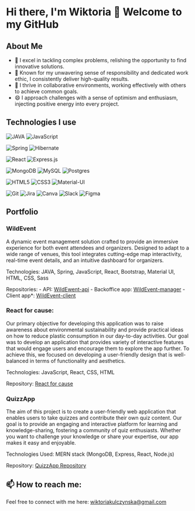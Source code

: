 # Hi there, I'm Wiktoria 👋 Welcome to my GitHub

## About Me

- 🧩 I excel in tackling complex problems, relishing the opportunity to find innovative solutions.
- 💼 Known for my unwavering sense of responsibility and dedicated work ethic, I consistently deliver high-quality results.
- 🤝 I thrive in collaborative environments, working effectively with others to achieve common goals.
- 😄 I approach challenges with a sense of optimism and enthusiasm, injecting positive energy into every project.

## Technologies I use
![JAVA](https://img.shields.io/badge/Java-ED8B00?style=for-the-badge&logo=java&logoColor=white) ![JavaScript](https://img.shields.io/badge/JavaScript-F7DF1E?style=for-the-badge&logo=javascript&logoColor=black)

![Spring](https://img.shields.io/badge/Spring-6DB33F?style=for-the-badge&logo=spring&logoColor=white) ![Hibernate](https://img.shields.io/badge/Hibernate-59666C?style=for-the-badge&logo=Hibernate&logoColor=white)

![React](https://img.shields.io/badge/React-20232A?style=for-the-badge&logo=react&logoColor=61DAFB) ![Express.js](https://img.shields.io/badge/express.js-%23404d59.svg?style=for-the-badge&logo=express&logoColor=%2361DAFB)

![MongoDB](https://img.shields.io/badge/MongoDB-4EA94B?style=for-the-badge&logo=mongodb&logoColor=white) ![MySQL](https://img.shields.io/badge/MySQL-00000F?style=for-the-badge&logo=mysql&logoColor=white) ![Postgres](https://img.shields.io/badge/postgres-%23316192.svg?style=for-the-badge&logo=postgresql&logoColor=white)

![HTML5](https://img.shields.io/badge/HTML5-E34F26?style=for-the-badge&logo=html5&logoColor=white) ![CSS3](https://img.shields.io/badge/CSS3-1572B6?style=for-the-badge&logo=css3&logoColor=white) ![Material-UI](https://img.shields.io/badge/Material--UI-0081CB?style=for-the-badge&logo=material-ui&logoColor=white)

![Git](https://img.shields.io/badge/Git-F05032?style=for-the-badge&logo=git&logoColor=white) ![Jira](https://img.shields.io/badge/Jira-0052CC?style=for-the-badge&logo=jira-software&logoColor=white) ![Canva](https://img.shields.io/badge/Canva-00C4CC?style=for-the-badge&logo=canva&logoColor=white) ![Slack](https://img.shields.io/badge/Slack-4A154B?style=for-the-badge&logo=slack&logoColor=white) ![Figma](https://img.shields.io/badge/Figma-F24E1E?style=for-the-badge&logo=figma&logoColor=white) 

## Portfolio

### WildEvent
A dynamic event management solution crafted to provide an immersive experience for both event attendees and organizers. Designed to adapt to a wide range of venues, this tool integrates cutting-edge map interactivity, real-time event details, and an intuitive dashboard for organizers. 

Technologies: JAVA, Spring, JavaScript, React, Bootstrap, Material UI, HTML, CSS, Sass

Repositories:
    -  API: [WildEwent-api]()
    -  Backoffice app: [WildEvent-manager]()
    -  Client app*: [WildEvent-client]()

### React for cause:
Our primary objective for developing this application was to raise awareness about environmental sustainability and provide practical ideas on how to reduce plastic consumption in our day-to-day activities. Our goal was to develop an application that provides variety of interactive features that would engage users and encourage them to explore the app further. To achieve this, we focused on developing a user-friendly design that is well-balanced in terms of functionality and aesthetics. 

Technologies: JavaScript, React, CSS, HTML

Repository: [React for cause](https://github.com/wiktoria75/react-for-a-cause)

### QuizzApp

The aim of this project is to create a user-friendly web application that enables users to take quizzes and contribute their own quiz content. Our goal is to provide an engaging and interactive platform for learning and knowledge-sharing, fostering a community of quiz enthusiasts. Whether you want to challenge your knowledge or share your expertise, our app makes it easy and enjoyable.

Technologies Used: MERN stack (MongoDB, Express, React, Node.js)

Repository: [QuizzApp Repository]()

## 📫 How to reach me:
Feel free to connect with me here: wiktoriakulczynska@gmail.com
